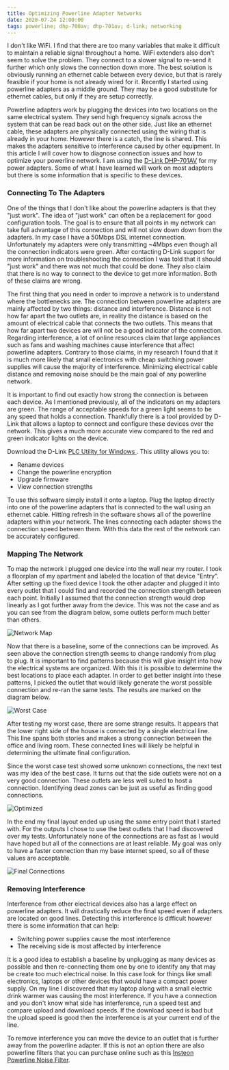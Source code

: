 ```yaml
---
title: Optimizing Powerline Adapter Networks
date: 2020-07-24 12:00:00
tags: powerline; dhp-700av; dhp-701av; d-link; networking
---
```


I don't like WiFi. I find that there are too many variables that make it difficult to maintain a reliable signal throughout a home. WiFi extenders also don't seem to solve the problem. They connect to a slower signal to re-send it further which only slows the connection down more. The best solution is obviously running an ethernet cable between every device, but that is rarely feasible if your home is not already wired for it. Recently I started using powerline adapters as a middle ground. They may be a good substitute for ethernet cables, but only if they are setup correctly.

Powerline adapters work by plugging the devices into two locations on the same electrical system. They send high frequency signals across the system that can be read back out on the other side. Just like an ethernet cable, these adapters are physically connected using the wiring that is already in your home. However there is a catch, the line is shared. This makes the adapters sensitive to interference caused by other equipment. In this article I will cover how to diagnose connection issues and how to optimize your powerline network. I am using the [D-Link DHP-701AV](https://ca.dlink.com/en/products/dhp-701av-powerline-av2-2000-gigabit-starter-kit) for my power adapters. Some of what I have learned will work on most adapters but there is some information that is specific to these devices. 

<!-- more -->

### Connecting To The Adapters

One of the things that I don't like about the powerline adapters is that they "just work". The idea of "just work" can often be a replacement for good configuration tools. The goal is to ensure that all points in my network can take full advantage of this connection and will not slow down down from the adapters. In my case I have a 50Mbps DSL internet connection. Unfortunately my adapters were only transmitting ~4Mbps even though all the connection indicators were green. After contacting D-Link support for more information on troubleshooting the connection I was told that it should "just work" and there was not much that could be done. They also claim that there is no way to connect to the device to get more information. Both of these claims are wrong.

The first thing that you need in order to improve a network is to understand where the bottlenecks are. The connection between powerline adapters are mainly affected by two things: distance and interference. Distance is not how far apart the two outlets are, in reality the distance is based on the amount of electrical cable that connects the two outlets. This means that how far apart two devices are will not be a good indicator of the connection. Regarding interference, a lot of online resources claim that large appliances such as fans and washing machines cause interference that affect powerline adapters. Contrary to those claims, in my research I found that it is much more likely that small electronics with cheap switching power supplies will cause the majority of interference. Minimizing electrical cable distance and removing noise should be the main goal of any powerline network. 

It is important to find out exactly how strong the connection is between each device. As I mentioned previously, all of the indicators on my adapters are green. The range of acceptable speeds for a green light seems to be any speed that holds a connection. Thankfully there is a tool provided by D-Link that allows a laptop to connect and configure these devices over the network. This gives a much more accurate view compared to the red and green indicator lights on the device. 

Download the D-Link [PLC Utility for Windows ](https://support.dlink.com/ProductInfo.aspx?m=DHP-701AV). This utility allows you to:
* Rename devices
* Change the powerline encryption
* Upgrade firmware
* View connection strengths

To use this software simply install it onto a laptop. Plug the laptop directly into one of the powerline adapters that is connected to the wall using an ethernet cable. Hitting refresh in the software shows all of the powerline adapters within your network. The lines connecting each adapter shows the connection speed between them. With this data the rest of the network can be accurately configured. 

### Mapping The Network

To map the network I plugged one device into the wall near my router. I took a floorplan of my apartment and labeled the location of that device "Entry". After setting up the fixed device I took the other adapter and plugged it into every outlet that I could find and recorded the connection strength between each point. Initially I assumed that the connection strength would drop linearly as I got further away from the device. This was not the case and as you can see from the diagram below, some outlets perform much better than others.

![Network Map](/images/dlink/initial-connections.png)

Now that there is a baseline, some of the connections can be improved. As seen above the connection strength seems to change randomly from plug to plug. It is important to find patterns because this will give insight into how the electrical systems are organized. With this it is possible to determine the best locations to place each adapter. In order to get better insight into these patterns, I picked the outlet that would likely generate the worst possible connection and re-ran the same tests. The results are marked on the diagram below.

![Worst Case](/images/dlink/worst-case.png)

After testing my worst case, there are some strange results. It appears that the lower right side of the house is connected by a single electrical line. This line spans both stories and makes a strong connection between the office and living room. These connected lines will likely be helpful in determining the ultimate final configuration.

Since the worst case test showed some unknown connections, the next test was my idea of the best case. It turns out that the side outlets were not on a very good connection. These outlets are less well suited to host a connection. Identifying dead zones can be just as useful as finding good connections. 

![Optimized](/images/dlink/optimized.png)

In the end my final layout ended up using the same entry point that I started with. For the outputs I chose to use the best outlets that I had discovered over my tests. Unfortunately none of the connections are as fast as I would have hoped but all of the connections are at least reliable. My goal was only to have a faster connection than my base internet speed, so all of these values are acceptable.

![Final Connections](/images/dlink/final-connections.png)

### Removing Interference

Interference from other electrical devices also has a large effect on powerline adapters. It will drastically reduce the final speed even if adapters are located on good lines. Detecting this interference is difficult however there is some information that can help:
* Switching power supplies cause the most interference
* The receiving side is most affected by interference

It is a good idea to establish a baseline by unplugging as many devices as possible and then re-connecting them one by one to identify any that may be create too much electrical noise. In this case look for things like small electronics, laptops or other devices that would have a compact power supply. On my line I discovered that my laptop along with a small electric drink warmer was causing the most interference. If you have a connection and you don't know what side has interference, run a speed test and compare upload and download speeds. If the download speed is bad but the upload speed is good then the interference is at your current end of the line. 

To remove interference you can move the device to an outlet that is further away from the powerline adapter. If this is not an option there are also powerline filters that you can purchase online such as this [Insteon Powerline Noise Filter](https://www.amazon.ca/Insteon-1626-10-Filterlinc-10-Amp-Filter/dp/B003ICY1S4/).
